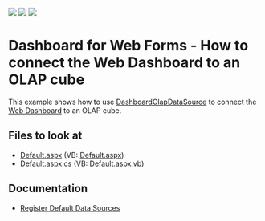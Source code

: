 <!-- default badges list -->
![](https://img.shields.io/endpoint?url=https://codecentral.devexpress.com/api/v1/VersionRange/128579819/16.2.3%2B)
[![](https://img.shields.io/badge/Open_in_DevExpress_Support_Center-FF7200?style=flat-square&logo=DevExpress&logoColor=white)](https://supportcenter.devexpress.com/ticket/details/T409163)
[![](https://img.shields.io/badge/📖_How_to_use_DevExpress_Examples-e9f6fc?style=flat-square)](https://docs.devexpress.com/GeneralInformation/403183)
<!-- default badges end -->

# Dashboard for Web Forms - How to connect the Web Dashboard to an OLAP cube

This example shows how to use <a href="https://documentation.devexpress.com/#Dashboard/clsDevExpressDashboardCommonDashboardOlapDataSourcetopic">DashboardOlapDataSource</a> to connect the <a href="https://documentation.devexpress.com/#Dashboard/CustomDocument115955">Web Dashboard</a> to an OLAP cube.

<!-- default file list -->
## Files to look at

* [Default.aspx](./CS/WebDesignerOlapDataSource/Default.aspx) (VB: [Default.aspx](./VB/WebDesignerOlapDataSource/Default.aspx))
* [Default.aspx.cs](./CS/WebDesignerOlapDataSource/Default.aspx.cs) (VB: [Default.aspx.vb](./VB/WebDesignerOlapDataSource/Default.aspx.vb))
<!-- default file list end -->

## Documentation

- [Register Default Data Sources](https://docs.devexpress.com/Dashboard/116300/web-dashboard/aspnet-web-forms-dashboard-control/register-default-data-sources)


